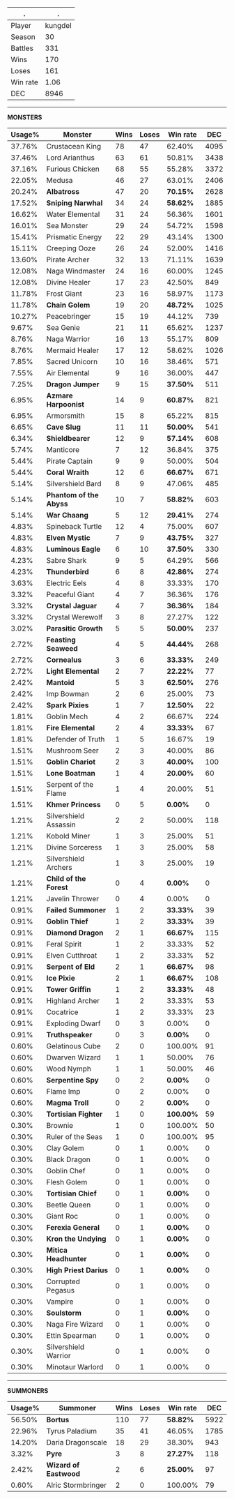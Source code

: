 .|.
|-|-
Player|kungdel
Season|30
Battles|331
Wins|170
Loses|161
Win rate|1.06
DEC|8946

---
**MONSTERS**

Usage%|Monster|Wins|Loses|Win rate|DEC|
-|-|-|-|-|-|
37.76%|Crustacean King|78|47|62.40%|4095|
37.46%|Lord Arianthus|63|61|50.81%|3438|
37.16%|Furious Chicken|68|55|55.28%|3372|
22.05%|Medusa|46|27|63.01%|2406|
20.24%|**Albatross**|47|20|**70.15%**|2628|
17.52%|**Sniping Narwhal**|34|24|**58.62%**|1885|
16.62%|Water Elemental|31|24|56.36%|1601|
16.01%|Sea Monster|29|24|54.72%|1598|
15.41%|Prismatic Energy|22|29|43.14%|1300|
15.11%|Creeping Ooze|26|24|52.00%|1416|
13.60%|Pirate Archer|32|13|71.11%|1639|
12.08%|Naga Windmaster|24|16|60.00%|1245|
12.08%|Divine Healer|17|23|42.50%|849|
11.78%|Frost Giant|23|16|58.97%|1173|
11.78%|**Chain Golem**|19|20|**48.72%**|1025|
10.27%|Peacebringer|15|19|44.12%|739|
9.67%|Sea Genie|21|11|65.62%|1237|
8.76%|Naga Warrior|16|13|55.17%|809|
8.76%|Mermaid Healer|17|12|58.62%|1026|
7.85%|Sacred Unicorn|10|16|38.46%|571|
7.55%|Air Elemental|9|16|36.00%|447|
7.25%|**Dragon Jumper**|9|15|**37.50%**|511|
6.95%|**Azmare Harpoonist**|14|9|**60.87%**|821|
6.95%|Armorsmith|15|8|65.22%|815|
6.65%|**Cave Slug**|11|11|**50.00%**|541|
6.34%|**Shieldbearer**|12|9|**57.14%**|608|
5.74%|Manticore|7|12|36.84%|375|
5.44%|Pirate Captain|9|9|50.00%|504|
5.44%|**Coral Wraith**|12|6|**66.67%**|671|
5.14%|Silvershield Bard|8|9|47.06%|485|
5.14%|**Phantom of the Abyss**|10|7|**58.82%**|603|
5.14%|**War Chaang**|5|12|**29.41%**|274|
4.83%|Spineback Turtle|12|4|75.00%|607|
4.83%|**Elven Mystic**|7|9|**43.75%**|327|
4.83%|**Luminous Eagle**|6|10|**37.50%**|330|
4.23%|Sabre Shark|9|5|64.29%|566|
4.23%|**Thunderbird**|6|8|**42.86%**|274|
3.63%|Electric Eels|4|8|33.33%|170|
3.32%|Peaceful Giant|4|7|36.36%|176|
3.32%|**Crystal Jaguar**|4|7|**36.36%**|184|
3.32%|Crystal Werewolf|3|8|27.27%|122|
3.02%|**Parasitic Growth**|5|5|**50.00%**|237|
2.72%|**Feasting Seaweed**|4|5|**44.44%**|268|
2.72%|**Cornealus**|3|6|**33.33%**|249|
2.72%|**Light Elemental**|2|7|**22.22%**|77|
2.42%|**Mantoid**|5|3|**62.50%**|276|
2.42%|Imp Bowman|2|6|25.00%|73|
2.42%|**Spark Pixies**|1|7|**12.50%**|22|
1.81%|Goblin Mech|4|2|66.67%|224|
1.81%|**Fire Elemental**|2|4|**33.33%**|67|
1.81%|Defender of Truth|1|5|16.67%|19|
1.51%|Mushroom Seer|2|3|40.00%|86|
1.51%|**Goblin Chariot**|2|3|**40.00%**|100|
1.51%|**Lone Boatman**|1|4|**20.00%**|60|
1.51%|Serpent of the Flame|1|4|20.00%|51|
1.51%|**Khmer Princess**|0|5|**0.00%**|0|
1.21%|Silvershield Assassin|2|2|50.00%|118|
1.21%|Kobold Miner|1|3|25.00%|51|
1.21%|Divine Sorceress|1|3|25.00%|58|
1.21%|Silvershield Archers|1|3|25.00%|19|
1.21%|**Child of the Forest**|0|4|**0.00%**|0|
1.21%|Javelin Thrower|0|4|0.00%|0|
0.91%|**Failed Summoner**|1|2|**33.33%**|39|
0.91%|**Goblin Thief**|1|2|**33.33%**|39|
0.91%|**Diamond Dragon**|2|1|**66.67%**|115|
0.91%|Feral Spirit|1|2|33.33%|52|
0.91%|Elven Cutthroat|1|2|33.33%|52|
0.91%|**Serpent of Eld**|2|1|**66.67%**|98|
0.91%|**Ice Pixie**|2|1|**66.67%**|108|
0.91%|**Tower Griffin**|1|2|**33.33%**|48|
0.91%|Highland Archer|1|2|33.33%|53|
0.91%|Cocatrice|1|2|33.33%|23|
0.91%|Exploding Dwarf|0|3|0.00%|0|
0.91%|**Truthspeaker**|0|3|**0.00%**|0|
0.60%|Gelatinous Cube|2|0|100.00%|91|
0.60%|Dwarven Wizard|1|1|50.00%|76|
0.60%|Wood Nymph|1|1|50.00%|46|
0.60%|**Serpentine Spy**|0|2|**0.00%**|0|
0.60%|Flame Imp|0|2|0.00%|0|
0.60%|**Magma Troll**|0|2|**0.00%**|0|
0.30%|**Tortisian Fighter**|1|0|**100.00%**|59|
0.30%|Brownie|1|0|100.00%|50|
0.30%|Ruler of the Seas|1|0|100.00%|95|
0.30%|Clay Golem|0|1|0.00%|0|
0.30%|Black Dragon|0|1|0.00%|0|
0.30%|Goblin Chef|0|1|0.00%|0|
0.30%|Flesh Golem|0|1|0.00%|0|
0.30%|**Tortisian Chief**|0|1|**0.00%**|0|
0.30%|Beetle Queen|0|1|0.00%|0|
0.30%|Giant Roc|0|1|0.00%|0|
0.30%|**Ferexia General**|0|1|**0.00%**|0|
0.30%|**Kron the Undying**|0|1|**0.00%**|0|
0.30%|**Mitica Headhunter**|0|1|**0.00%**|0|
0.30%|**High Priest Darius**|0|1|**0.00%**|0|
0.30%|Corrupted Pegasus|0|1|0.00%|0|
0.30%|Vampire|0|1|0.00%|0|
0.30%|**Soulstorm**|0|1|**0.00%**|0|
0.30%|Naga Fire Wizard|0|1|0.00%|0|
0.30%|Ettin Spearman|0|1|0.00%|0|
0.30%|Silvershield Warrior|0|1|0.00%|0|
0.30%|Minotaur Warlord|0|1|0.00%|0|

---
**SUMMONERS**

Usage%|Summoner|Wins|Loses|Win rate|DEC|
-|-|-|-|-|-|
56.50%|**Bortus**|110|77|**58.82%**|5922|
22.96%|Tyrus Paladium|35|41|46.05%|1785|
14.20%|Daria Dragonscale|18|29|38.30%|943|
3.32%|**Pyre**|3|8|**27.27%**|118|
2.42%|**Wizard of Eastwood**|2|6|**25.00%**|97|
0.60%|Alric Stormbringer|2|0|100.00%|79|
